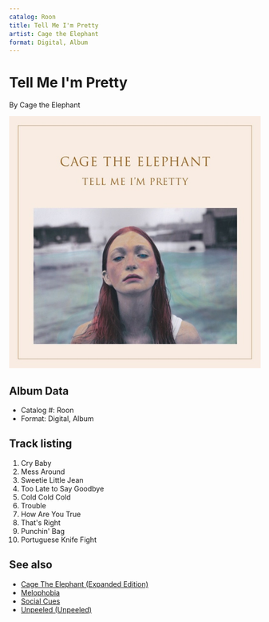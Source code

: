 ```yaml
---
catalog: Roon
title: Tell Me I'm Pretty
artist: Cage the Elephant
format: Digital, Album
---
```


# Tell Me I'm Pretty

By Cage the Elephant

![](../../assets/albumcovers/Cage_the_Elephant-Tell_Me_Im_Pretty.png)

## Album Data

- Catalog #: Roon
- Format: Digital, Album


## Track listing


1. Cry Baby
2. Mess Around
3. Sweetie Little Jean
4. Too Late to Say Goodbye
5. Cold Cold Cold
6. Trouble
7. How Are You True
8. That's Right
9. Punchin' Bag
10. Portuguese Knife Fight


## See also

- [Cage The Elephant (Expanded Edition)](Cage_The_Elephant_Expanded_Edition.md)
- [Melophobia](Melophobia.md)
- [Social Cues](Social_Cues.md)
- [Unpeeled (Unpeeled)](Unpeeled_Unpeeled.md)
